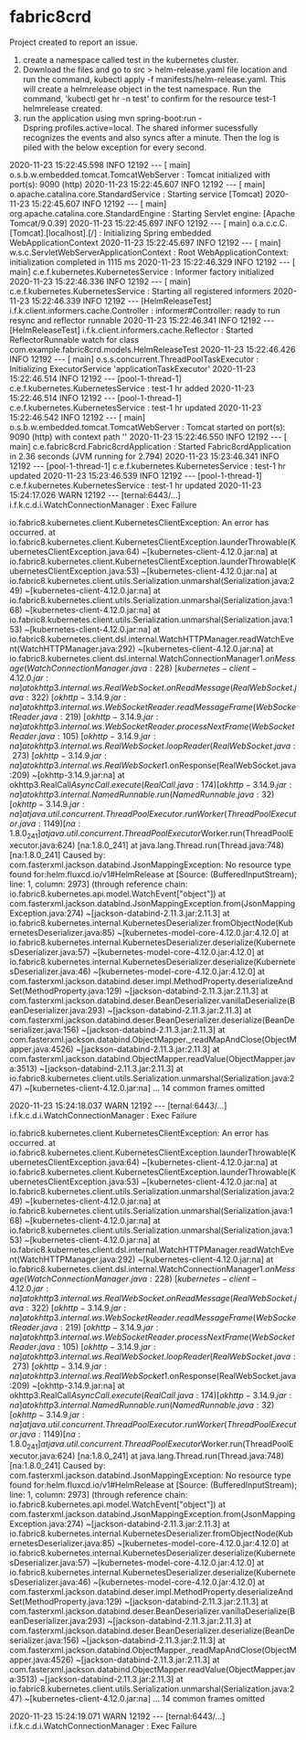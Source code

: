# fabric8crd

Project created to report an issue.
1) create a namespace called test in the kubernetes cluster. 
2) Download the files and go to src > helm-release.yaml file location and run the command, kubectl apply -f manifests/helm-release.yaml. This will create a helmrelease object in the test namespace. Run the command, 'kubectl get hr -n test' to confirm for the resource test-1 helmrelease created.
3) run the application using mvn spring-boot:run -Dspring.profiles.active=local. The shared informer sucessfully recognizes the events and also syncs after a minute. Then the log is piled with the below exception for every second.

2020-11-23 15:22:45.598  INFO 12192 --- [           main] o.s.b.w.embedded.tomcat.TomcatWebServer  : Tomcat initialized with port(s): 9090 (http)
2020-11-23 15:22:45.607  INFO 12192 --- [           main] o.apache.catalina.core.StandardService   : Starting service [Tomcat]
2020-11-23 15:22:45.607  INFO 12192 --- [           main] org.apache.catalina.core.StandardEngine  : Starting Servlet engine: [Apache Tomcat/9.0.39]
2020-11-23 15:22:45.697  INFO 12192 --- [           main] o.a.c.c.C.[Tomcat].[localhost].[/]       : Initializing Spring embedded WebApplicationContext
2020-11-23 15:22:45.697  INFO 12192 --- [           main] w.s.c.ServletWebServerApplicationContext : Root WebApplicationContext: initialization completed in 1115 ms
2020-11-23 15:22:46.329  INFO 12192 --- [           main] c.e.f.kubernetes.KubernetesService       : Informer factory initialized
2020-11-23 15:22:46.336  INFO 12192 --- [           main] c.e.f.kubernetes.KubernetesService       : Starting all registered informers
2020-11-23 15:22:46.339  INFO 12192 --- [HelmReleaseTest] i.f.k.client.informers.cache.Controller  : informer#Controller: ready to run resync and reflector runnable
2020-11-23 15:22:46.341  INFO 12192 --- [HelmReleaseTest] i.f.k.client.informers.cache.Reflector   : Started ReflectorRunnable watch for class com.example.fabric8crd.models.HelmReleaseTest
2020-11-23 15:22:46.426  INFO 12192 --- [           main] o.s.s.concurrent.ThreadPoolTaskExecutor  : Initializing ExecutorService 'applicationTaskExecutor'
2020-11-23 15:22:46.514  INFO 12192 --- [pool-1-thread-1] c.e.f.kubernetes.KubernetesService       : test-1 hr added
2020-11-23 15:22:46.514  INFO 12192 --- [pool-1-thread-1] c.e.f.kubernetes.KubernetesService       : test-1 hr updated
2020-11-23 15:22:46.542  INFO 12192 --- [           main] o.s.b.w.embedded.tomcat.TomcatWebServer  : Tomcat started on port(s): 9090 (http) with context path ''
2020-11-23 15:22:46.550  INFO 12192 --- [           main] c.e.fabric8crd.Fabric8crdApplication     : Started Fabric8crdApplication in 2.36 seconds (JVM running for 2.794)
2020-11-23 15:23:46.341  INFO 12192 --- [pool-1-thread-1] c.e.f.kubernetes.KubernetesService       : test-1 hr updated
2020-11-23 15:23:46.539  INFO 12192 --- [pool-1-thread-1] c.e.f.kubernetes.KubernetesService       : test-1 hr updated
2020-11-23 15:24:17.026  WARN 12192 --- [ternal:6443/...] i.f.k.c.d.i.WatchConnectionManager       : Exec Failure

io.fabric8.kubernetes.client.KubernetesClientException: An error has occurred.
        at io.fabric8.kubernetes.client.KubernetesClientException.launderThrowable(KubernetesClientException.java:64) ~[kubernetes-client-4.12.0.jar:na]
        at io.fabric8.kubernetes.client.KubernetesClientException.launderThrowable(KubernetesClientException.java:53) ~[kubernetes-client-4.12.0.jar:na]
        at io.fabric8.kubernetes.client.utils.Serialization.unmarshal(Serialization.java:249) ~[kubernetes-client-4.12.0.jar:na]
        at io.fabric8.kubernetes.client.utils.Serialization.unmarshal(Serialization.java:168) ~[kubernetes-client-4.12.0.jar:na]
        at io.fabric8.kubernetes.client.utils.Serialization.unmarshal(Serialization.java:153) ~[kubernetes-client-4.12.0.jar:na]
        at io.fabric8.kubernetes.client.dsl.internal.WatchHTTPManager.readWatchEvent(WatchHTTPManager.java:292) ~[kubernetes-client-4.12.0.jar:na]
        at io.fabric8.kubernetes.client.dsl.internal.WatchConnectionManager$1.onMessage(WatchConnectionManager.java:228) ~[kubernetes-client-4.12.0.jar:na]
        at okhttp3.internal.ws.RealWebSocket.onReadMessage(RealWebSocket.java:322) ~[okhttp-3.14.9.jar:na]
        at okhttp3.internal.ws.WebSocketReader.readMessageFrame(WebSocketReader.java:219) ~[okhttp-3.14.9.jar:na]
        at okhttp3.internal.ws.WebSocketReader.processNextFrame(WebSocketReader.java:105) ~[okhttp-3.14.9.jar:na]
        at okhttp3.internal.ws.RealWebSocket.loopReader(RealWebSocket.java:273) ~[okhttp-3.14.9.jar:na]
        at okhttp3.internal.ws.RealWebSocket$1.onResponse(RealWebSocket.java:209) ~[okhttp-3.14.9.jar:na]
        at okhttp3.RealCall$AsyncCall.execute(RealCall.java:174) [okhttp-3.14.9.jar:na]
        at okhttp3.internal.NamedRunnable.run(NamedRunnable.java:32) [okhttp-3.14.9.jar:na]
        at java.util.concurrent.ThreadPoolExecutor.runWorker(ThreadPoolExecutor.java:1149) [na:1.8.0_241]
        at java.util.concurrent.ThreadPoolExecutor$Worker.run(ThreadPoolExecutor.java:624) [na:1.8.0_241]
        at java.lang.Thread.run(Thread.java:748) [na:1.8.0_241]
Caused by: com.fasterxml.jackson.databind.JsonMappingException: No resource type found for:helm.fluxcd.io/v1#HelmRelease
 at [Source: (BufferedInputStream); line: 1, column: 2973] (through reference chain: io.fabric8.kubernetes.api.model.WatchEvent["object"])
        at com.fasterxml.jackson.databind.JsonMappingException.from(JsonMappingException.java:274) ~[jackson-databind-2.11.3.jar:2.11.3]
        at io.fabric8.kubernetes.internal.KubernetesDeserializer.fromObjectNode(KubernetesDeserializer.java:85) ~[kubernetes-model-core-4.12.0.jar:4.12.0]
        at io.fabric8.kubernetes.internal.KubernetesDeserializer.deserialize(KubernetesDeserializer.java:57) ~[kubernetes-model-core-4.12.0.jar:4.12.0]
        at io.fabric8.kubernetes.internal.KubernetesDeserializer.deserialize(KubernetesDeserializer.java:46) ~[kubernetes-model-core-4.12.0.jar:4.12.0]
        at com.fasterxml.jackson.databind.deser.impl.MethodProperty.deserializeAndSet(MethodProperty.java:129) ~[jackson-databind-2.11.3.jar:2.11.3]
        at com.fasterxml.jackson.databind.deser.BeanDeserializer.vanillaDeserialize(BeanDeserializer.java:293) ~[jackson-databind-2.11.3.jar:2.11.3]
        at com.fasterxml.jackson.databind.deser.BeanDeserializer.deserialize(BeanDeserializer.java:156) ~[jackson-databind-2.11.3.jar:2.11.3]
        at com.fasterxml.jackson.databind.ObjectMapper._readMapAndClose(ObjectMapper.java:4526) ~[jackson-databind-2.11.3.jar:2.11.3]
        at com.fasterxml.jackson.databind.ObjectMapper.readValue(ObjectMapper.java:3513) ~[jackson-databind-2.11.3.jar:2.11.3]
        at io.fabric8.kubernetes.client.utils.Serialization.unmarshal(Serialization.java:247) ~[kubernetes-client-4.12.0.jar:na]
        ... 14 common frames omitted

2020-11-23 15:24:18.037  WARN 12192 --- [ternal:6443/...] i.f.k.c.d.i.WatchConnectionManager       : Exec Failure

io.fabric8.kubernetes.client.KubernetesClientException: An error has occurred.
        at io.fabric8.kubernetes.client.KubernetesClientException.launderThrowable(KubernetesClientException.java:64) ~[kubernetes-client-4.12.0.jar:na]
        at io.fabric8.kubernetes.client.KubernetesClientException.launderThrowable(KubernetesClientException.java:53) ~[kubernetes-client-4.12.0.jar:na]
        at io.fabric8.kubernetes.client.utils.Serialization.unmarshal(Serialization.java:249) ~[kubernetes-client-4.12.0.jar:na]
        at io.fabric8.kubernetes.client.utils.Serialization.unmarshal(Serialization.java:168) ~[kubernetes-client-4.12.0.jar:na]
        at io.fabric8.kubernetes.client.utils.Serialization.unmarshal(Serialization.java:153) ~[kubernetes-client-4.12.0.jar:na]
        at io.fabric8.kubernetes.client.dsl.internal.WatchHTTPManager.readWatchEvent(WatchHTTPManager.java:292) ~[kubernetes-client-4.12.0.jar:na]
        at io.fabric8.kubernetes.client.dsl.internal.WatchConnectionManager$1.onMessage(WatchConnectionManager.java:228) ~[kubernetes-client-4.12.0.jar:na]
        at okhttp3.internal.ws.RealWebSocket.onReadMessage(RealWebSocket.java:322) ~[okhttp-3.14.9.jar:na]
        at okhttp3.internal.ws.WebSocketReader.readMessageFrame(WebSocketReader.java:219) ~[okhttp-3.14.9.jar:na]
        at okhttp3.internal.ws.WebSocketReader.processNextFrame(WebSocketReader.java:105) ~[okhttp-3.14.9.jar:na]
        at okhttp3.internal.ws.RealWebSocket.loopReader(RealWebSocket.java:273) ~[okhttp-3.14.9.jar:na]
        at okhttp3.internal.ws.RealWebSocket$1.onResponse(RealWebSocket.java:209) ~[okhttp-3.14.9.jar:na]
        at okhttp3.RealCall$AsyncCall.execute(RealCall.java:174) [okhttp-3.14.9.jar:na]
        at okhttp3.internal.NamedRunnable.run(NamedRunnable.java:32) [okhttp-3.14.9.jar:na]
        at java.util.concurrent.ThreadPoolExecutor.runWorker(ThreadPoolExecutor.java:1149) [na:1.8.0_241]
        at java.util.concurrent.ThreadPoolExecutor$Worker.run(ThreadPoolExecutor.java:624) [na:1.8.0_241]
        at java.lang.Thread.run(Thread.java:748) [na:1.8.0_241]
Caused by: com.fasterxml.jackson.databind.JsonMappingException: No resource type found for:helm.fluxcd.io/v1#HelmRelease
 at [Source: (BufferedInputStream); line: 1, column: 2973] (through reference chain: io.fabric8.kubernetes.api.model.WatchEvent["object"])
        at com.fasterxml.jackson.databind.JsonMappingException.from(JsonMappingException.java:274) ~[jackson-databind-2.11.3.jar:2.11.3]
        at io.fabric8.kubernetes.internal.KubernetesDeserializer.fromObjectNode(KubernetesDeserializer.java:85) ~[kubernetes-model-core-4.12.0.jar:4.12.0]
        at io.fabric8.kubernetes.internal.KubernetesDeserializer.deserialize(KubernetesDeserializer.java:57) ~[kubernetes-model-core-4.12.0.jar:4.12.0]
        at io.fabric8.kubernetes.internal.KubernetesDeserializer.deserialize(KubernetesDeserializer.java:46) ~[kubernetes-model-core-4.12.0.jar:4.12.0]
        at com.fasterxml.jackson.databind.deser.impl.MethodProperty.deserializeAndSet(MethodProperty.java:129) ~[jackson-databind-2.11.3.jar:2.11.3]
        at com.fasterxml.jackson.databind.deser.BeanDeserializer.vanillaDeserialize(BeanDeserializer.java:293) ~[jackson-databind-2.11.3.jar:2.11.3]
        at com.fasterxml.jackson.databind.deser.BeanDeserializer.deserialize(BeanDeserializer.java:156) ~[jackson-databind-2.11.3.jar:2.11.3]
        at com.fasterxml.jackson.databind.ObjectMapper._readMapAndClose(ObjectMapper.java:4526) ~[jackson-databind-2.11.3.jar:2.11.3]
        at com.fasterxml.jackson.databind.ObjectMapper.readValue(ObjectMapper.java:3513) ~[jackson-databind-2.11.3.jar:2.11.3]
        at io.fabric8.kubernetes.client.utils.Serialization.unmarshal(Serialization.java:247) ~[kubernetes-client-4.12.0.jar:na]
        ... 14 common frames omitted

2020-11-23 15:24:19.071  WARN 12192 --- [ternal:6443/...] i.f.k.c.d.i.WatchConnectionManager       : Exec Failure


